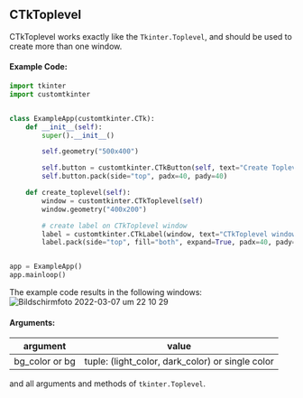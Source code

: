 ## CTkToplevel

CTkToplevel works exactly like the `Tkinter.Toplevel`, and should be used to create more than one window.

#### Example Code:
```python
import tkinter
import customtkinter


class ExampleApp(customtkinter.CTk):
    def __init__(self):
        super().__init__()

        self.geometry("500x400")

        self.button = customtkinter.CTkButton(self, text="Create Toplevel", command=self.create_toplevel)
        self.button.pack(side="top", padx=40, pady=40)

    def create_toplevel(self):
        window = customtkinter.CTkToplevel(self)
        window.geometry("400x200")

        # create label on CTkToplevel window
        label = customtkinter.CTkLabel(window, text="CTkToplevel window")
        label.pack(side="top", fill="both", expand=True, padx=40, pady=40)


app = ExampleApp()
app.mainloop()
```
The example code results in the following windows:
![Bildschirmfoto 2022-03-07 um 22 10 29](https://user-images.githubusercontent.com/66446067/157118345-de96d7f9-faf0-4da5-a901-f08f67f72ce9.png)

#### Arguments:
argument | value
--- | ---
bg_color or bg | tuple: (light_color, dark_color) or single color

and all arguments and methods of `tkinter.Toplevel`.
